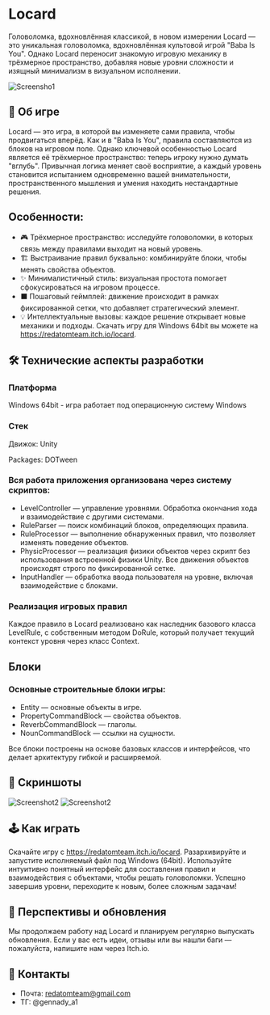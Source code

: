 # Locard
Головоломка, вдохновлённая классикой, в новом измерении
Locard — это уникальная головоломка, вдохновлённая культовой игрой "Baba Is You". Однако Locard переносит знакомую игровую механику в трёхмерное пространство, добавляя новые уровни сложности и изящный минимализм в визуальном исполнении.

![Screensho1](https://img.itch.zone/aW1hZ2UvMzQxNzM1MC8yMDM5MzUzNy5qcGc=/original/ka2lnH.jpg)

## 📖 Об игре
Locard — это игра, в которой вы изменяете сами правила, чтобы продвигаться вперёд. Как и в "Baba Is You", правила составляются из блоков на игровом поле. Однако ключевой особенностью Locard является её трёхмерное пространство: теперь игроку нужно думать "вглубь". Привычная логика меняет своё восприятие, а каждый уровень становится испытанием одновременно вашей внимательности, пространственного мышления и умения находить нестандартные решения.


## Особенности:
- 🎮 Трёхмерное пространство: исследуйте головоломки, в которых связь между правилами выходит на новый уровень.
- 🏗 Выстраивание правил буквально: комбинируйте блоки, чтобы менять свойства объектов.
- ✨ Минималистичный стиль: визуальная простота помогает сфокусироваться на игровом процессе.
- ⬛ Пошаговый геймплей: движение происходит в рамках фиксированной сетки, что добавляет стратегический элемент.
- 💡 Интеллектуальные вызовы: каждое решение открывает новые механики и подходы.
Скачать игру для Windows 64bit вы можете на https://redatomteam.itch.io/locard.


## 🛠 Технические аспекты разработки
### Платформа
Windows 64bit - игра работает под операционную систему Windows

### Стек
Движок: Unity

Packages: DOTween

### Вся работа приложения организована через систему скриптов:
- LevelController — управление уровнями. Обработка окончания хода и взаимодействие с другими системами.
- RuleParser — поиск комбинаций блоков, определяющих правила.
- RuleProcessor — выполнение обнаруженных правил, что позволяет изменять поведение объектов.
- PhysicProcessor — реализация физики объектов через скрипт без использования встроенной физики Unity. Все движения объектов происходят строго по фиксированной сетке.
- InputHandler — обработка ввода пользователя на уровне, включая взаимодействие с блоками.

### Реализация игровых правил
Каждое правило в Locard реализовано как наследник базового класса LevelRule, с собственным методом DoRule, который получает текущий контекст уровня через класс Context.

## Блоки
### Основные строительные блоки игры:
- Entity — основные объекты в игре.
- PropertyCommandBlock — свойства объектов.
- ReverbCommandBlock — глаголы.
- NounCommandBlock — ссылки на сущности.

Все блоки построены на основе базовых классов и интерфейсов, что делает архитектуру гибкой и расширяемой.


## 📸 Скриншоты
![Screenshot2](https://img.itch.zone/aW1hZ2UvMzQxNzM1MC8yMDM5MzUyNS5qcGc=/original/AUhhU7.jpg)
![Screenshot2](https://img.itch.zone/aW1hZ2UvMzQxNzM1MC8yMDM5MzUzMC5qcGc=/original/BhVy1Z.jpg)


## 🕹 Как играть
Скачайте игру с https://redatomteam.itch.io/locard.
Разархивируйте и запустите исполняемый файл под Windows (64bit).
Используйте интуитивно понятный интерфейс для составления правил и взаимодействия с объектами, чтобы решать головоломки.
Успешно завершив уровни, переходите к новым, более сложным задачам!


## 🚀 Перспективы и обновления
Мы продолжаем работу над Locard и планируем регулярно выпускать обновления. Если у вас есть идеи, отзывы или вы нашли баги — пожалуйста, напишите нам через Itch.io.


## 💬 Контакты
- Почта: redatomteam@gmail.com
- ТГ: @gennady_a1
